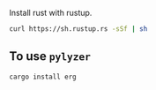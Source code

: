 Install rust with rustup.

```bash
curl https://sh.rustup.rs -sSf | sh
```

## To use `pylyzer`

```bash
cargo install erg
```
